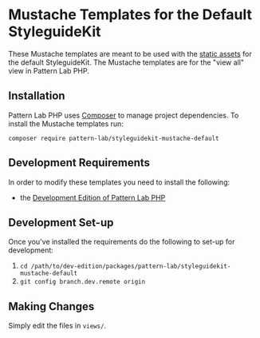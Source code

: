 # Mustache Templates for the Default StyleguideKit

These Mustache templates are meant to be used with the [static assets](https://github.com/pattern-lab/styleguidekit-assets-default) for the default StyleguideKit. The Mustache templates are for the "view all" view in Pattern Lab PHP.

## Installation

Pattern Lab PHP uses [Composer](https://getcomposer.org/) to manage project dependencies. To install the Mustache templates run:

    composer require pattern-lab/styleguidekit-mustache-default

## Development Requirements

In order to modify these templates you need to install the following:

* the [Development Edition of Pattern Lab PHP](https://github.com/pattern-lab/edition-php-development)

## Development Set-up

Once you've installed the requirements do the following to set-up for development:

1. `cd /path/to/dev-edition/packages/pattern-lab/styleguidekit-mustache-default`
2. `git config branch.dev.remote origin`

## Making Changes

Simply edit the files in `views/`.